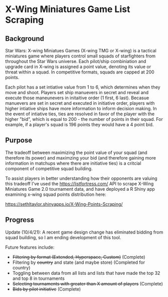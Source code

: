 # X-Wing Miniatures Game List Scraping

## Background
Star Wars: X-wing Miniatues Games (X-wing TMG or X-wing) is a tactical miniatures game where players control small squads of starfighters from throughout the Star Wars universe. Each pilot/ship combiniation and upgrade card in X-wing is assigned a point value, denoting its value or threat within a squad. In competitive formats, squads are capped at 200 points. 

Each pilot has a set intiative value from 1 to 6, which determines when they move and shoot. Players set ship manuevers in secret and reveal and execute those maneunevers in initaitive order (1 first, 6 last). Becasue manuevers are set in secret and executed in initiative order, players with higher intiative ships have more information to inform decision making. In the event of intiative ties, ties are resolved in favor of the player with the higher "bid", which is equal to 200 - the number of points in their squad. For example, if a player's squad is 196 points they would have a 4 point bid. 

## Purpose
The tradeoff between maximizing the point value of your squad (and therefore its power) and maximzing your bid (and therefore gaining more information in matchups where there are initiative ties) is a critcial component of competitive squad building. 

To assist players in better understanding how their opponents are valuing this tradeoff I've used the https://listfortress.com/ API to scrape X-Wing Miniatures Game 2.0 tournament data, and have deployed a R Shiny app examining x-wing squad points distribution here:

https://sethltaylor.shinyapps.io/X-Wing-Points-Scraping/

## Progress

Update (10/4/21): A recent game design change has eliminated bidding from squad building, so I am ending development of this tool. 

Future features include:
- ~~Filtering by format (Extended, Hyperspace, Custom)~~ (Complete)
- Filtering by ~~country~~ and state (and maybe store) (Completed for country)
- Toggling between data from all lists and lists that have made the top 32 and top 8 in tournaments
- ~~Selecting tournaments with greater than X amount of players~~ (Complete)
- ~~Bids by pilot initiative~~ (Complete)


